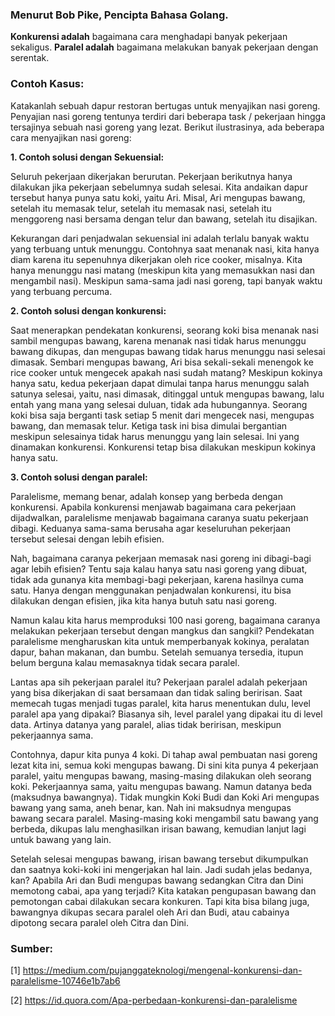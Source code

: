 ### Menurut Bob Pike, Pencipta Bahasa Golang.
**Konkurensi adalah** bagaimana cara menghadapi banyak pekerjaan sekaligus.
**Paralel adalah** bagaimana melakukan banyak pekerjaan dengan serentak.

### Contoh Kasus:

Katakanlah sebuah dapur restoran bertugas untuk menyajikan nasi goreng. Penyajian nasi goreng tentunya terdiri dari beberapa task / pekerjaan hingga tersajinya sebuah nasi goreng yang lezat. Berikut ilustrasinya, ada beberapa cara menyajikan nasi goreng:

**1. Contoh solusi dengan Sekuensial:**
	
Seluruh pekerjaan dikerjakan berurutan. Pekerjaan berikutnya hanya dilakukan jika pekerjaan sebelumnya sudah selesai. Kita andaikan dapur tersebut hanya punya satu koki, yaitu Ari. Misal, Ari mengupas bawang, setelah itu memasak telur, setelah itu memasak nasi, setelah itu menggoreng nasi bersama dengan telur dan bawang, setelah itu disajikan.

Kekurangan dari penjadwalan sekuensial ini adalah terlalu banyak waktu yang terbuang untuk menunggu. Contohnya saat menanak nasi, kita hanya diam karena itu sepenuhnya dikerjakan oleh rice cooker, misalnya. Kita hanya menunggu nasi matang (meskipun kita yang memasukkan nasi dan mengambil nasi). Meskipun sama-sama jadi nasi goreng, tapi banyak waktu yang terbuang percuma.

**2. Contoh solusi dengan konkurensi:**
	
Saat menerapkan pendekatan konkurensi, seorang koki bisa menanak nasi sambil mengupas bawang, karena menanak nasi tidak harus menunggu bawang dikupas, dan mengupas bawang tidak harus menunggu nasi selesai dimasak. Sembari mengupas bawang, Ari bisa sekali-sekali menengok ke rice cooker untuk mengecek apakah nasi sudah matang? Meskipun kokinya hanya satu, kedua pekerjaan dapat dimulai tanpa harus menunggu salah satunya selesai, yaitu, nasi dimasak, ditinggal untuk mengupas bawang, lalu entah yang mana yang selesai duluan, tidak ada hubungannya. Seorang koki bisa saja berganti task setiap 5 menit dari mengecek nasi, mengupas bawang, dan memasak telur. Ketiga task ini bisa dimulai bergantian meskipun selesainya tidak harus menunggu yang lain selesai. Ini yang dinamakan konkurensi. Konkurensi tetap bisa dilakukan meskipun kokinya hanya satu.


**3. Contoh solusi dengan paralel:**

Paralelisme, memang benar, adalah konsep yang berbeda dengan konkurensi. Apabila konkurensi menjawab bagaimana cara pekerjaan dijadwalkan, paralelisme menjawab bagaimana caranya suatu pekerjaan dibagi. Keduanya sama-sama berusaha agar keseluruhan pekerjaan tersebut selesai dengan lebih efisien.

Nah, bagaimana caranya pekerjaan memasak nasi goreng ini dibagi-bagi agar lebih efisien? Tentu saja kalau hanya satu nasi goreng yang dibuat, tidak ada gunanya kita membagi-bagi pekerjaan, karena hasilnya cuma satu. Hanya dengan menggunakan penjadwalan konkurensi, itu bisa dilakukan dengan efisien, jika kita hanya butuh satu nasi goreng.
	
Namun kalau kita harus memproduksi 100 nasi goreng, bagaimana caranya melakukan pekerjaan tersebut dengan mangkus dan sangkil? Pendekatan paralelisme mengharuskan kita untuk memperbanyak kokinya, peralatan dapur, bahan makanan, dan bumbu. Setelah semuanya tersedia, itupun belum berguna kalau memasaknya tidak secara paralel.

Lantas apa sih pekerjaan paralel itu? Pekerjaan paralel adalah pekerjaan yang bisa dikerjakan di saat bersamaan dan tidak saling beririsan. Saat memecah tugas menjadi tugas paralel, kita harus menentukan dulu, level paralel apa yang dipakai? Biasanya sih, level paralel yang dipakai itu di level data. Artinya datanya yang paralel, alias tidak beririsan, meskipun pekerjaannya sama.

Contohnya, dapur kita punya 4 koki. Di tahap awal pembuatan nasi goreng lezat kita ini, semua koki mengupas bawang. Di sini kita punya 4 pekerjaan paralel, yaitu mengupas bawang, masing-masing dilakukan oleh seorang koki. Pekerjaannya sama, yaitu mengupas bawang. Namun datanya beda (maksudnya bawangnya). Tidak mungkin Koki Budi dan Koki Ari mengupas bawang yang sama, aneh benar, kan. Nah ini maksudnya mengupas bawang secara paralel. Masing-masing koki mengambil satu bawang yang berbeda, dikupas lalu menghasilkan irisan bawang, kemudian lanjut lagi untuk bawang yang lain.

Setelah selesai mengupas bawang, irisan bawang tersebut dikumpulkan dan saatnya koki-koki ini mengerjakan hal lain. Jadi sudah jelas bedanya, kan? Apabila Ari dan Budi mengupas bawang sedangkan Citra dan Dini memotong cabai, apa yang terjadi? Kita katakan pengupasan bawang dan pemotongan cabai dilakukan secara konkuren. Tapi kita bisa bilang juga, bawangnya dikupas secara paralel oleh Ari dan Budi, atau cabainya dipotong secara paralel oleh Citra dan Dini.

### Sumber:
[1] https://medium.com/pujanggateknologi/mengenal-konkurensi-dan-paralelisme-10746e1b7ab6

[2] https://id.quora.com/Apa-perbedaan-konkurensi-dan-paralelisme

